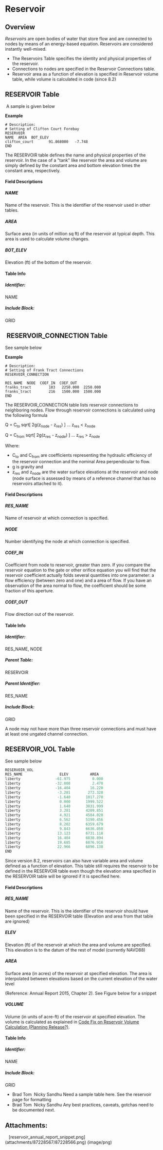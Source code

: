 # Reservoir

## Overview

*Reservoirs* are open bodies of water that store flow and are connected
to nodes by means of an energy-based equation. Reservoirs are considered
instantly well-mixed.

-   The Reservoirs Table specifies the identity and physical properties
    of the reservoir.
-   Connections to nodes are specified in the Reservoir Connections
    table. 
-   Reservoir area as a function of elevation is specified in Reservoir
    volume table, while volume is calculated in code (since 8.2)

  

## RESERVOIR Table

  

  

 A sample is given below

**Example**

``` text
# Description:
# Setting of Clifton Court Forebay
RESERVOIR
NAME  AREA  BOT_ELEV   
clifton_court       91.868000   -7.748      
END
```

  

The RESERVOIR table defines the name and physical properties of the
reservoir. In the case of a "tank" like reservoir the area and volume
are simply defined by the constant area and bottom elevation times the
constant area, respectively.

#### Field Descriptions

##### NAME

Name of the reservoir. This is the identifier of the reservoir used in
other tables.

##### AREA

Surface area (in units of million sq ft) of the reservoir at typical
depth. This area is used to calculate volume changes.

##### BOT_ELEV

Elevation (ft) of the bottom of the reservoir.

#### Table Info

##### Identifier:

NAME

##### Include Block:

GRID

##  RESERVOIR_CONNECTION Table

See sample below

**Example**

``` text
# Description:
# Setting of Frank Tract Connections
RESERVOIR_CONNECTION

RES_NAME  NODE  COEF_IN  COEF_OUT   
franks_tract        103   2250.000  2250.000     
franks_tract        216   1500.000  1500.000    
END
```

  

The RESERVOIR_CONNECTION table lists reservoir connections to
neighboring nodes. Flow through reservoir connections is calculated
using the following formula

Q = C<sub>to</sub> sqrt\[ 2g(z<sub>node</sub> - z<sub>res</sub>) \] ...
z<sub>res</sub> \< z<sub>node</sub>

Q = C<sub>from</sub> sqrt\[ 2g(z<sub>res</sub> - z<sub>node</sub>) \]
... z<sub>res</sub> \> z<sub>node</sub>

Where:

-   C<sub>to</sub> and C<sub>from</sub> are coefficients representing
    the hydraulic efficiency of the reservoir connection and the nominal
    Area perpendicular to flow.
-   g is gravity and
-   z<sub>res</sub> and z<sub>node</sub> are the water surface
    elevations at the reservoir and node (node surface is assessed by
    means of a reference channel that has no reservoirs attached to it).

#### Field Descriptions

##### RES_NAME

Name of reservoir at which connection is specified.

##### NODE

Number identifying the node at which connection is specified.

##### COEF_IN

Coefficient from node to reservoir, greater than zero. If you compare
the reservoir equation to the gate or other orifice equation you will
find that the reservoir coefficient actually folds several quantities
into one parameter: a flow efficiency (between zero and one) and a area
of flow. If you have an observation of the area normal to flow, the
coefficient should be some fraction of this aperture.

##### COEF_OUT

Flow direction out of the reservoir.

  

#### Table Info

##### Identifier:

RES_NAME, NODE

##### Parent Table:

RESERVOIR

##### Parent Identifier:

RES_NAME

##### Include Block:

GRID

A node may not have more than three reservoir connections and must have
at least one ungated channel connection.

## RESERVOIR_VOL Table

See sample below

``` python
RESERVOIR_VOL
RES_NAME                 ELEV          AREA
liberty                -61.975          0.000
liberty                -32.808          2.478
liberty                -16.404         16.220
liberty                 -3.281        272.328
liberty                 -1.640       1017.270
liberty                  0.000       1999.522
liberty                  1.640       3031.999
liberty                  3.281       4209.851
liberty                  4.921       4584.028
liberty                  6.562       5190.456
liberty                  8.202       6359.679
liberty                  9.843       6636.050
liberty                 13.123       6731.118
liberty                 16.404       6830.894
liberty                 19.685       6876.916
liberty                 22.966       6890.138
END
```

  

Since version 8.2, reservoirs can also have variable area and volume
defined as a function of elevation. This table still requires the
reservoir to be defined in the RESERVOIR table even though the elevation
area specified in the RESERVOIR table will be ignored if it is specified
here.

#### Field Descriptions

##### RES_NAME

Name of the reservoir. This is the identifier of the reservoir should
have been specified in the RESERVOIR table (Elevation and area from that
table are ignored)

##### ELEV 

Elevation (ft) of the reservoir at which the area and volume are
specified. This elevation is to the datum of the rest of model
(currently NAVD88)

##### AREA

Surface area (in acres) of the reservoir at specified elevation. The
area is interpolated between elevations based on the current elevation
of the water level

(Reference: Annual Report 2015, Chapter 2). See Figure below for a
snippet

##### VOLUME

Volume (in units of acre-ft) of the reservoir at specified elevation.
The volume is calculated as explained in [Code Fix on Reservoir Volume
Calculation (Planning
Release?)](http://msb-confluence/pages/viewpage.action?pageId=84672761).

#### Table Info

##### Identifier:

NAME

##### Include Block:

GRID

  

  

-   Brad Tom  Nicky Sandhu Need a sample table here. See the reservoir
    page for formatting 
-   Brad Tom  Nicky Sandhu Any best practices, caveats, gotchas need to
    be documented next.

  

  

  

  

## Attachments:

<img src="images/icons/bullet_blue.gif" width="8" height="8" />
[reservoir_annual_report_snippet.png](attachments/87228567/87228566.png)
(image/png)  
